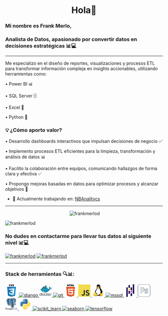 
<h1 align="center">Hola👋</h1>
<h3 align="left">Mi nombre es Frank Merlo, </h3>
<h3 align="left">Analista de Datos, apasionado por convertir datos en decisiones estratégicas 📊💻</h3>

<hr>

Me especializo en el diseño de reportes, visualizaciones y procesos ETL para transformar información compleja en insights accionables, utilizando herramientas como: 
<p align="left"> • Power BI 📊 </p>
<p align="left">• SQL Server 🗄 </p>
<p align="left">• Excel 📑 </p>
<p align="left">• Python 🐍 </p>


<h3 align="left">💡 ¿Cómo aporto valor? </h3>

<p align="left">• Desarrollo dashboards interactivos que impulsan decisiones de negocio ✅ </p>

<p align="left">• Implemento procesos ETL eficientes para la limpieza, transformación y análisis de datos 📊 </p>

<p align="left">• Facilito la colaboración entre equipos, comunicando hallazgos de forma clara y efectiva ✅ </p>

<p align="left">• Propongo mejoras basadas en datos para optimizar procesos y alcanzar objetivos 💯 </p>


- 🔭 Actualmente trabajando en: [NBAnalitycs](https://github.com/frankmerlod/Henry-PF)


<hr>

<p align="center">&nbsp;<img align="center" src="https://github-readme-stats.vercel.app/api?username=frankmerlod&show_icons=true&locale=en" alt="frankmerlod" /></p>


<p align="left"> <img src="https://komarev.com/ghpvc/?username=frankmerlod&label=Profile%20views&color=0e75b6&style=flat" alt="frankmerlod" /> </p>


<h3 align="left">No dudes en contactarme para llevar tus datos al siguiente nivel 📊💻</h3>
<p align="left">
<a href="https://linkedin.com/in/frankmerlod" target="blank"><img align="center" src="https://raw.githubusercontent.com/rahuldkjain/github-profile-readme-generator/master/src/images/icons/Social/linked-in-alt.svg" alt="frankmerlod" height="30" width="40" /></a>
<a href="mailto:frankmerlod@gmail.com" target="blank"><img align="center" src="https://upload.wikimedia.org/wikipedia/commons/thumb/7/7e/Gmail_icon_%282020%29.svg/1280px-Gmail_icon_%282020%29.svg.png" alt="frankmerlod" height="30" width="40" /></a>
</p>

<hr>

<h3 align="left">Stack de herramientas 🔍📊:</h3>
<p align="left"> 
<a href="https://www.w3schools.com/css/" target="_blank" rel="noreferrer"> <img src="https://raw.githubusercontent.com/devicons/devicon/master/icons/css3/css3-original-wordmark.svg" alt="css3" width="40" height="40"/> </a> 
<a href="https://www.djangoproject.com/" target="_blank" rel="noreferrer"> <img src="https://cdn.worldvectorlogo.com/logos/django.svg" alt="django" width="40" height="40"/> </a> 
<a href="https://www.docker.com/" target="_blank" rel="noreferrer"> <img src="https://raw.githubusercontent.com/devicons/devicon/master/icons/docker/docker-original-wordmark.svg" alt="docker" width="40" height="40"/> </a> 
<a href="https://git-scm.com/" target="_blank" rel="noreferrer"> <img src="https://www.vectorlogo.zone/logos/git-scm/git-scm-icon.svg" alt="git" width="40" height="40"/> </a> 
<a href="https://www.w3.org/html/" target="_blank" rel="noreferrer"> <img src="https://raw.githubusercontent.com/devicons/devicon/master/icons/html5/html5-original-wordmark.svg" alt="html5" width="40" height="40"/> </a> 
<a href="https://developer.mozilla.org/en-US/docs/Web/JavaScript" target="_blank" rel="noreferrer"> <img src="https://raw.githubusercontent.com/devicons/devicon/master/icons/javascript/javascript-original.svg" alt="javascript" width="40" height="40"/> </a> 
<a href="https://www.linux.org/" target="_blank" rel="noreferrer"> <img src="https://raw.githubusercontent.com/devicons/devicon/master/icons/linux/linux-original.svg" alt="linux" width="40" height="40"/> </a> 
<a href="https://www.microsoft.com/en-us/sql-server" target="_blank" rel="noreferrer"> <img src="https://www.svgrepo.com/show/303229/microsoft-sql-server-logo.svg" alt="mssql" width="40" height="40"/> </a> 
<a href="https://pandas.pydata.org/" target="_blank" rel="noreferrer"> <img src="https://raw.githubusercontent.com/devicons/devicon/2ae2a900d2f041da66e950e4d48052658d850630/icons/pandas/pandas-original.svg" alt="pandas" width="40" height="40"/> </a> 
<a href="https://www.photoshop.com/en" target="_blank" rel="noreferrer"> <img src="https://raw.githubusercontent.com/devicons/devicon/master/icons/photoshop/photoshop-line.svg" alt="photoshop" width="40" height="40"/> </a> 
<a href="https://www.postgresql.org" target="_blank" rel="noreferrer"> <img src="https://raw.githubusercontent.com/devicons/devicon/master/icons/postgresql/postgresql-original-wordmark.svg" alt="postgresql" width="40" height="40"/> </a> 
<a href="https://www.python.org" target="_blank" rel="noreferrer"> <img src="https://raw.githubusercontent.com/devicons/devicon/master/icons/python/python-original.svg" alt="python" width="40" height="40"/> </a> 
<a href="https://scikit-learn.org/" target="_blank" rel="noreferrer"> <img src="https://upload.wikimedia.org/wikipedia/commons/0/05/Scikit_learn_logo_small.svg" alt="scikit_learn" width="40" height="40"/> </a> 
<a href="https://seaborn.pydata.org/" target="_blank" rel="noreferrer"> <img src="https://seaborn.pydata.org/_images/logo-mark-lightbg.svg" alt="seaborn" width="40" height="40"/> </a> 
<a href="https://www.tensorflow.org" target="_blank" rel="noreferrer"> <img src="https://www.vectorlogo.zone/logos/tensorflow/tensorflow-icon.svg" alt="tensorflow" width="40" height="40"/> </a> </p>
